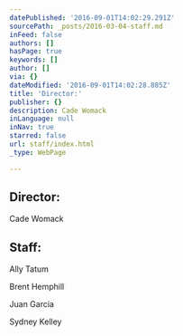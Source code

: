```yaml
---
datePublished: '2016-09-01T14:02:29.291Z'
sourcePath: _posts/2016-03-04-staff.md
inFeed: false
authors: []
hasPage: true
keywords: []
author: []
via: {}
dateModified: '2016-09-01T14:02:28.885Z'
title: 'Director:'
publisher: {}
description: Cade Womack
inLanguage: null
inNav: true
starred: false
url: staff/index.html
_type: WebPage

---
```

## Director:

Cade Womack

## Staff:

Ally Tatum

Brent Hemphill

Juan Garcia

Sydney Kelley